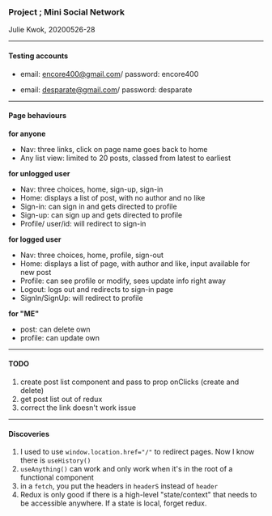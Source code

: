 ### Project ; Mini Social Network

Julie Kwok, 20200526-28

---

#### Testing accounts

- email: encore400@gmail.com/ password: encore400

- email: desparate@gmail.com/ password: desparate

---

#### Page behaviours

**for anyone**
- Nav: three links, click on page name goes back to home
- Any list view: limited to 20 posts, classed from latest to earliest

**for unlogged user**

- Nav: three choices, home, sign-up, sign-in
- Home: displays a list of post, with no author and no like
- Sign-in: can sign in and gets directed to profile
- Sign-up: can sign up and gets directed to profile
- Profile/ user/id: will redirect to sign-in

**for logged user**

- Nav: three choices, home, profile, sign-out
- Home: displays a list of page, with author and like, input available for new post
- Profile: can see profile or modify, sees update info right away
- Logout: logs out and redirects to sign-in page
- SignIn/SignUp: will redirect to profile

**for "ME"**
- post: can delete own
- profile: can update own

---

#### TODO

1. create post list component and pass to prop onClicks (create and delete)
2. get post list out of redux
3. correct the link doesn't work issue

---

#### Discoveries

1. I used to use `window.location.href="/"` to redirect pages. Now I know there is `useHistory()`
2. `useAnything()` can work and only work when it's in the root of a functional component
3. in a `fetch`, you put the headers in `headerS` instead of `header`
4. Redux is only good if there is a high-level "state/context" that needs to be accessible anywhere. If a state is local, forget redux.